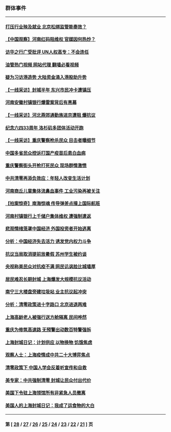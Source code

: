 ### 群体事件
---
#### [打压行业殃及就业 北京松绑监管能奏效？](../../pages/ncid279/n13761130.md?06202045) 
#### [【中国观察】河南红码阻维权 官媒因何热炒？](../../pages/ncid279/n13760146.md?06202045) 
#### [访华之行广受批评 UN人权高专：不会连任](../../pages/ncid279/n13758655.md?06202045) 
#### [油管热门视频 网站代理 翻墙必看视频](http://209.222.30.114:81/youtube.html?06202045)
#### [疑为习访港造势 大陆资金涌入港股助升势](../../pages/ncid279/n13756127.md?06202045) 
#### [【一线采访】封城半年 东兴市民冲卡遭镇压](../../pages/ncid279/n13754277.md?06202045) 
#### [河南安徽村镇银行爆雷案背后有黑幕](../../pages/ncid279/n13754230.md?06202045) 
#### [【一线采访】河北燕郊通勤族进京遭阻 爆抗议](../../pages/ncid279/n13749999.md?06202045) 
#### [纪念六四33周年 洛杉矶多团体活动开跑](../../pages/ncid279/n13749760.md?06202045) 
#### [【一线采访】重庆警察枪杀民众 目击者曝细节](../../pages/ncid279/n13749360.md?06202045) 
#### [中国多省民众控诉打国产疫苗后患白血病](../../pages/ncid279/n13748740.md?06202045) 
#### [重庆警察街头开枪打死民众 现场群情激愤](../../pages/ncid279/n13749070.md?06202045) 
#### [中共清零再添负效应：年轻人改变生活计划](../../pages/ncid279/n13748102.md?06202045) 
#### [河南商丘儿童集体流鼻血事件 工业污染再被关注](../../pages/ncid279/n13747065.md?06202045) 
#### [【拍案惊奇】南海惊魂 传导弹差点撞上国际航班](../../pages/ncid279/n13746784.md?06202045) 
#### [河南村镇银行上千储户集体维权 遭强制遣返](../../pages/ncid279/n13743906.md?06202045) 
#### [悲观情绪笼罩中国经济 外国投资者开始逃离](../../pages/ncid279/n13743825.md?06202045) 
#### [分析：中国经济失去活力 诱发党内权力斗争](../../pages/ncid279/n13740219.md?06202045) 
#### [抗议当局取消提前放暑假 苏州学生被约谈](../../pages/ncid279/n13738981.md?06202045) 
#### [央视称美民众对抗疫不满 网民讥讽脸比城墙厚](../../pages/ncid279/n13738685.md?06202045) 
#### [居民难忍长期封城 上海爆发大规模抗议活动](../../pages/ncid279/n13724894.md?06202045) 
#### [南宁三大楼盘旁建垃圾站 业主抗议起冲突](../../pages/ncid279/n13723244.md?06202045) 
#### [分析：清零政策进十字路口 北京进退两难](../../pages/ncid279/n13722760.md?06202045) 
#### [上海高龄老人被强行送方舱隔离 民间哗然](../../pages/ncid279/n13717318.md?06202045) 
#### [重庆为修筑高速路 无预警出动数百特警强拆](../../pages/ncid279/n13716893.md?06202045) 
#### [上海封城日记：计划供应 以物换物 饥饿焦虑](../../pages/ncid279/n13715646.md?06202045) 
#### [观察人士：上海疫情成中共二十大博弈焦点](../../pages/ncid279/n13713349.md?06202045) 
#### [清零政策下 中国人学会反着听宣传和自救](../../pages/ncid279/n13711002.md?06202045) 
#### [美专家：中共强制清零 封城让民众付出代价](../../pages/ncid279/n13709482.md?06202045) 
#### [美国下令驻上海领馆所有非紧急人员撤离](../../pages/ncid279/n13709373.md?06202045) 
#### [美国人的上海封城日记：我成了运食物的大白](../../pages/ncid279/n13707573.md?06202045) 

---
#### 第 [ [28](./28.md?06202045) / [27](./27.md?06202045) / [26](./26.md?06202045) / [25](./25.md?06202045) / [24](./24.md?06202045) / [23](./23.md?06202045) / [22](./22.md?06202045) / [21](./21.md?06202045) ] 页
